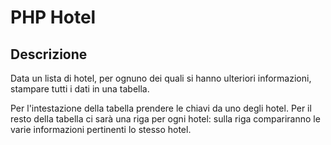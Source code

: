 # PHP Hotel

## Descrizione

Data un lista di hotel, per ognuno dei quali si hanno ulteriori informazioni, stampare tutti i dati in una tabella.

Per l'intestazione della tabella prendere le chiavi da uno degli hotel. Per il resto della tabella ci sarà una riga per ogni hotel: sulla riga compariranno le varie informazioni pertinenti lo stesso hotel.